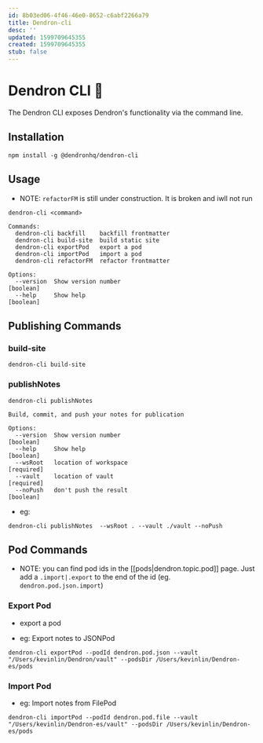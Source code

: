 ```yaml
---
id: 8b03ed06-4f46-46e0-8652-c6abf2266a79
title: Dendron-cli
desc: ''
updated: 1599709645355
created: 1599709645355
stub: false
---
```


# Dendron CLI 🚧

The Dendron CLI exposes Dendron's functionality via the command line. 

## Installation
```
npm install -g @dendronhq/dendron-cli
```

## Usage

- NOTE: `refactorFM` is still under construction. It is broken and iwll not run

```
dendron-cli <command>

Commands:
  dendron-cli backfill    backfill frontmatter
  dendron-cli build-site  build static site
  dendron-cli exportPod   export a pod
  dendron-cli importPod   import a pod
  dendron-cli refactorFM  refactor frontmatter 

Options:
  --version  Show version number                                       [boolean]
  --help     Show help                                                 [boolean]
```

## Publishing Commands

### build-site
```
dendron-cli build-site  

```

### publishNotes

```
dendron-cli publishNotes

Build, commit, and push your notes for publication

Options:
  --version  Show version number                                       [boolean]
  --help     Show help                                                 [boolean]
  --wsRoot   location of workspace                                    [required]
  --vault    location of vault                                        [required]
  --noPush   don't push the result                                     [boolean]
```

- eg:
```
dendron-cli publishNotes  --wsRoot . --vault ./vault --noPush
```

###

## Pod Commands
- NOTE: you can find pod ids in the [[pods|dendron.topic.pod]] page. Just add a `.import|.export` to the end of the id (eg. `dendron.pod.json.import`)

### Export Pod
- export a pod

- eg: Export notes to JSONPod
```
dendron-cli exportPod --podId dendron.pod.json --vault "/Users/kevinlin/Dendron/vault" --podsDir /Users/kevinlin/Dendron-es/pods
```

### Import Pod

- eg: Import notes from FilePod
```
dendron-cli importPod --podId dendron.pod.file --vault "/Users/kevinlin/Dendron-es/vault" --podsDir /Users/kevinlin/Dendron-es/pods
```
